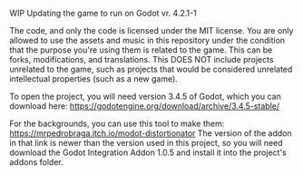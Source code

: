 WIP
Updating the game to run on Godot vr. 4.2.1-1

The code, and only the code is licensed under the MIT license. You are only allowed to use the assets and music in this repository under the condition that the purpose you're using them is related to the game. This can be forks, modifications, and translations. 
This DOES NOT include projects unrelated to the game, such as projects that would be considered unrelated intellectual properties (such as a new game).

To open the project, you will need version 3.4.5 of Godot, which you can download here: https://godotengine.org/download/archive/3.4.5-stable/

For the backgrounds, you can use this tool to make them: https://mrpedrobraga.itch.io/modot-distortionator
The version of the addon in that link is newer than the version used in this project, so you will need download the Godot Integration Addon 1.0.5 and install it into the project's addons folder.
